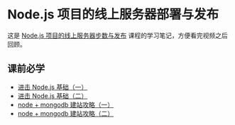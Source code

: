 # Node.js 项目的线上服务器部署与发布

这是 [Node.js 项目的线上服务器步数与发布](http://coding.imooc.com/class/95.html) 课程的学习笔记，方便看完视频之后回顾。

## 课前必学

- [进击 Node.js 基础（一）](http://www.imooc.com/learn/348)
- [进击 Node.js 基础（二）](http://www.imooc.com/learn/637)
- [node + mongodb 建站攻略（一）](http://www.imooc.com/learn/75)
- [node + mongodb 建站攻略（二）](http://www.imooc.com/learn/197)
